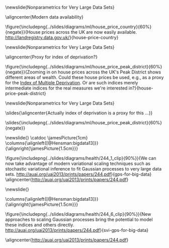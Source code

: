 \newslide{Nonparametrics for Very Large Data Sets}

\aligncenter{Modern data availability}

\figure{\includepng{../slides/diagrams/ml/house_price_country}{60%}{negate}}{House prices across the UK are now easily available. <http://landregistry.data.gov.uk/>}{house-price-country}

\newslide{Nonparametrics for Very Large Data Sets}

\aligncenter{Proxy for index of deprivation?}

\figure{\includepng{../slides/diagrams/ml/house_price_peak_district}{60%}{negate}}{Zooming in on house prices across the UK's Peak District shows different areas of wealth. Could these house prices be used, e.g.,  as a proxy for the [Index of Multiple Deprivation](https://en.wikipedia.org/wiki/Multiple_deprivation_index). Or are such indices merely intermediate indices for the real measures we're interested in?}{house-price-peak-district}

\newslide{Nonparametrics for Very Large Data Sets}

\slides{\aligncenter{Actually index of deprivation is a proxy for this ...}}

\slides{\includepng{../slides/diagrams/ml/house_price_peak_district}{60%}{negate}}

\newslide{}
\catdoc
\jamesPicture{1cm}
\columns{\alignleft{[@Hensman:bigdata13]}}{\alignright{\jamesPicture{1.5cm}}}

\figure{\includepng{../slides/diagrams/health/244_1_clip}{90%}}{We can now take advantage of modern variational scaling techniques such as stochastic variational inference to fit Gaussian processes to very large data sets. <http://auai.org/uai2013/prints/papers/244.pdf>}{gps-for-big-data}
\aligncenter{<http://auai.org/uai2013/prints/papers/244.pdf>}

\newslide{}

\columns{\alignleft{[@Hensman:bigdata13]}}{\alignright{\jamesPicture{1.5cm}}}

\figure{\includepng{../slides/diagrams/health/244_6_clip}{90%}}{New approaches to scaling Gaussian processes bring the potential to model these indices and others directly. <http://auai.org/uai2013/prints/papers/244.pdf>}{svi-gps-for-big-data}

\aligncenter{<http://auai.org/uai2013/prints/papers/244.pdf>}

